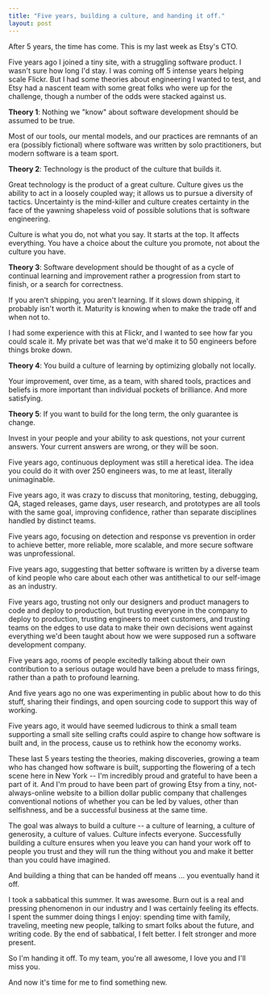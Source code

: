 ```yaml
---
title: "Five years, building a culture, and handing it off."
layout: post
---
```

After 5 years, the time has come. This is my last week as Etsy's CTO.

Five years ago I joined a tiny site, with a struggling software product. I wasn't sure how long I'd stay. I was coming off 5 intense years helping scale Flickr.  But I had some theories about engineering I wanted to test, and Etsy had a nascent team with some great folks who were up for the challenge, though a number of the odds were stacked against us.

__Theory 1__: Nothing we "know" about software development should be assumed to be true.

Most of our tools, our mental models, and our practices are remnants of an era (possibly fictional) where software was written by solo practitioners, but modern software is a team sport.


__Theory 2__: Technology is the product of the culture that builds it.

Great technology is the product of a great culture.  Culture gives us the ability to act in a loosely coupled way; it allows us to pursue a diversity of tactics. Uncertainty is the mind-killer and culture creates certainty in the face of the yawning shapeless void of possible solutions that is software engineering.

Culture is what you do, not what you say.  It starts at the top. It affects everything. You have a choice about the culture you promote, not about the culture you have. 

__Theory 3__: Software development should be thought of as a cycle of continual learning and improvement rather a progression from start to finish, or a search for correctness.

If you aren't shipping, you aren't learning. If it slows down shipping, it probably isn't worth it. Maturity is knowing when to make the trade off and when not to.

I had some experience with this at Flickr, and I wanted to see how far you could scale it.  My private bet was that we'd make it to 50 engineers before things broke down.

__Theory 4__: You build a culture of learning by optimizing globally not locally.

Your improvement, over time, as a team, with shared tools, practices and beliefs is more important than individual pockets of brilliance.  And more satisfying. 

__Theory 5__: If you want to build for the long term, the only guarantee is change.

Invest in your people and your ability to ask questions, not your current answers. Your current answers are wrong, or they will be soon. 


Five years ago, continuous deployment was still a heretical idea.  The idea you could do it with over 250 engineers was, to me at least, literally unimaginable. 

Five years ago, it was crazy to discuss that monitoring, testing, debugging, QA, staged releases, game days, user research, and prototypes are all tools with the same goal, improving confidence, rather than separate disciplines handled by distinct teams.

Five years ago, focusing on detection and response vs prevention in order to achieve better, more reliable, more scalable, and more secure software was unprofessional.

Five years ago, suggesting that better software is written by a diverse team of kind people who care about each other was antithetical to our self-image as an industry.

Five years ago, trusting not only our designers and product managers to code and deploy to production, but trusting everyone in the company to deploy to production, trusting engineers to meet customers, and trusting teams on the edges to use data to make their own decisions went against everything we'd been taught about how we were supposed run a software development company.

Five years ago, rooms of people excitedly talking about their own contribution to a serious outage would have been a prelude to mass firings, rather than a path to profound learning.

And five years ago no one was experimenting in public about how to do this stuff, sharing their findings, and open sourcing code to support this way of working.

Five years ago, it would have seemed ludicrous to think a small team supporting a small site selling crafts could aspire to change how software is built and, in the process, cause us to rethink how the economy works.

These last 5 years testing the theories, making discoveries, growing a team who has changed how software is built, supporting the flowering of a tech scene here in New York -- I'm incredibly proud and grateful to have been a part of it. And I'm proud to have been part of growing Etsy from a tiny, not-always-online website to a billion dollar public company that challenges conventional notions of whether you can be led by values, other than selfishness, and be a successful business at the same time.

The goal was always to build a culture -- a culture of learning, a culture of generosity, a culture of values. Culture infects everyone. Successfully building a culture ensures when you leave you can hand your work off to people you trust and they will run the thing without you and make it better than you could have imagined.

And building a thing that can be handed off means ... you eventually hand it off.

I took a sabbatical this summer. It was awesome.  Burn out is a real and pressing phenomenon in our industry and I was certainly feeling its effects. I spent the summer doing things I enjoy: spending time with family, traveling, meeting new people, talking to smart folks about the future, and writing code. By the end of sabbatical, I felt better. I felt stronger and more present.

So I'm handing it off. To my team, you're all awesome, I love you and I'll miss you.

And now it's time for me to find something new.
